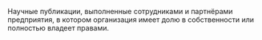 Научные публикации, выполненные сотрудниками и партнёрами предприятия, в котором организация имеет долю в собственности или полностью владеет правами.
